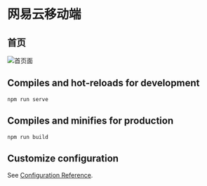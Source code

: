 # 网易云移动端

## 首页
![首页面](musicapp/blob/master/src/assets/img/zhuye.png)

## Compiles and hot-reloads for development
```
npm run serve
```

## Compiles and minifies for production
```
npm run build
```

## Customize configuration
See [Configuration Reference](https://cli.vuejs.org/config/).
